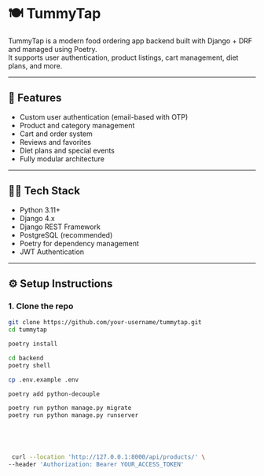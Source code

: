 # 🍽️ TummyTap

TummyTap is a modern food ordering app backend built with Django + DRF and managed using Poetry.  
It supports user authentication, product listings, cart management, diet plans, and more.

---

## 🚀 Features

- Custom user authentication (email-based with OTP)
- Product and category management
- Cart and order system
- Reviews and favorites
- Diet plans and special events
- Fully modular architecture

---

## 🧑‍💻 Tech Stack

- Python 3.11+
- Django 4.x
- Django REST Framework
- PostgreSQL (recommended)
- Poetry for dependency management
- JWT Authentication

---

## ⚙️ Setup Instructions

### 1. Clone the repo

```bash
git clone https://github.com/your-username/tummytap.git
cd tummytap

poetry install

cd backend
poetry shell

cp .env.example .env

poetry add python-decouple

poetry run python manage.py migrate
poetry run python manage.py runserver





 curl --location 'http://127.0.0.1:8000/api/products/' \
--header 'Authorization: Bearer YOUR_ACCESS_TOKEN'
